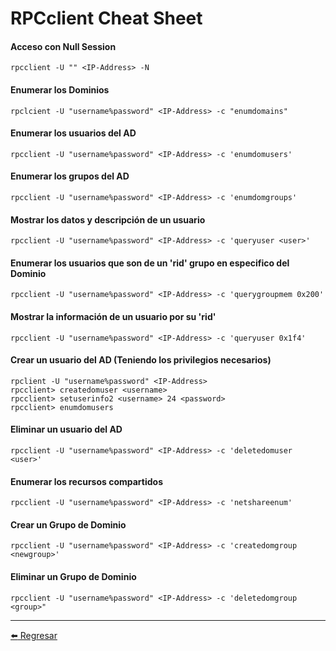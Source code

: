 # RPCclient Cheat Sheet

#### Acceso con Null Session
```
rpcclient -U "" <IP-Address> -N
```

#### Enumerar los Dominios
```
rpclcient -U "username%password" <IP-Address> -c "enumdomains"
```

#### Enumerar los usuarios del AD
```
rpcclient -U "username%password" <IP-Address> -c 'enumdomusers'
```

#### Enumerar los grupos del AD
```
rpcclient -U "username%password" <IP-Address> -c 'enumdomgroups'
```

#### Mostrar los datos y descripción de un usuario
```
rpcclient -U "username%password" <IP-Address> -c 'queryuser <user>'
```

#### Enumerar los usuarios que son de un 'rid' grupo en especifico del Dominio
```
rpcclient -U "username%password" <IP-Address> -c 'querygroupmem 0x200'
```

#### Mostrar la información de un usuario por su 'rid'
```
rpcclient -U "username%password" <IP-Address> -c 'queryuser 0x1f4'
```

#### Crear un usuario del AD (Teniendo los privilegios necesarios)
```
rpclient -U "username%password" <IP-Address>
rpcclient> createdomuser <username>
rpcclient> setuserinfo2 <username> 24 <password>
rpcclient> enumdomusers
```

#### Eliminar un usuario del AD
```
rpcclient -U "username%password" <IP-Address> -c 'deletedomuser <user>'
```

#### Enumerar los recursos compartidos
```
rpcclient -U "username%password" <IP-Address> -c 'netshareenum'
```

#### Crear un Grupo de Dominio
```
rpcclient -U "username%password" <IP-Address> -c 'createdomgroup <newgroup>'
```

#### Eliminar un Grupo de Dominio
```
rpcclient -U "username%password" <IP-Address> -c 'deletedomgroup <group>"
```

---

[:arrow_left: Regresar](https://github.com/m4lal0/cheatsheets)